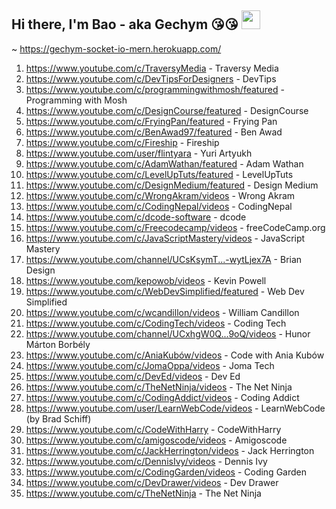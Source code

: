 ## Hi there, I'm Bao - aka Gechym 😘😘 <img src="https://raw.githubusercontent.com/iampavangandhi/iampavangandhi/master/gifs/Hi.gif" width="30px"></h2>
~ https://gechym-socket-io-mern.herokuapp.com/

1. https://www.youtube.com/c/TraversyMedia - Traversy Media
2. https://www.youtube.com/c/DevTipsForDesigners - DevTips
3. https://www.youtube.com/c/programmingwithmosh/featured - Programming with Mosh
4. https://www.youtube.com/c/DesignCourse/featured - DesignCourse
5. https://www.youtube.com/c/FryingPan/featured - Frying Pan
6. https://www.youtube.com/c/BenAwad97/featured - Ben Awad
7. https://www.youtube.com/c/Fireship - Fireship
8. https://www.youtube.com/user/flintyara - Yuri Artyukh
9. https://www.youtube.com/c/AdamWathan/featured - Adam Wathan
10. https://www.youtube.com/c/LevelUpTuts/featured - LevelUpTuts
11. https://www.youtube.com/c/DesignMedium/featured - Design Medium
12. https://www.youtube.com/c/WrongAkram/videos - Wrong Akram
13. https://www.youtube.com/c/CodingNepal/videos - CodingNepal
14. https://www.youtube.com/c/dcode-software - dcode
15. https://www.youtube.com/c/Freecodecamp/videos - freeCodeCamp.org
16. https://www.youtube.com/c/JavaScriptMastery/videos - JavaScript Mastery
17. https://www.youtube.com/channel/UCsKsymT...-wytLjex7A - Brian Design
18. https://www.youtube.com/kepowob/videos - Kevin Powell
19. https://www.youtube.com/c/WebDevSimplified/featured - Web Dev Simplified
20. https://www.youtube.com/c/wcandillon/videos - William Candillon
21. https://www.youtube.com/c/CodingTech/videos - Coding Tech
22. https://www.youtube.com/channel/UCxhgW0Q...9oQ/videos - Hunor Márton Borbély
23. https://www.youtube.com/c/AniaKubów/videos - Code with Ania Kubów
24. https://www.youtube.com/c/JomaOppa/videos - Joma Tech
25. https://www.youtube.com/c/DevEd/videos - Dev Ed
26. https://www.youtube.com/c/TheNetNinja/videos - The Net Ninja
27. https://www.youtube.com/c/CodingAddict/videos - Coding Addict
28. https://www.youtube.com/user/LearnWebCode/videos - LearnWebCode (by Brad Schiff)
29. https://www.youtube.com/c/CodeWithHarry - CodeWithHarry
30. https://www.youtube.com/c/amigoscode/videos - Amigoscode
31. https://www.youtube.com/c/JackHerrington/videos - Jack Herrington
32. https://www.youtube.com/c/DennisIvy/videos - Dennis Ivy
33. https://www.youtube.com/c/CodingGarden/videos - Coding Garden
34. https://www.youtube.com/c/DevDrawer/videos - Dev Drawer
35. https://www.youtube.com/c/TheNetNinja - The Net Ninja
